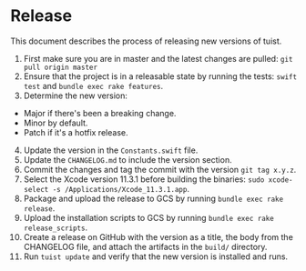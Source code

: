 # Release

This document describes the process of releasing new versions of tuist.

1.  First make sure you are in master and the latest changes are pulled: `git pull origin master`
2.  Ensure that the project is in a releasable state by running the tests: `swift test` and `bundle exec rake features`.
3.  Determine the new version:

- Major if there's been a breaking change.
- Minor by default.
- Patch if it's a hotfix release.

4.  Update the version in the `Constants.swift` file.
5.  Update the `CHANGELOG.md` to include the version section.
6.  Commit the changes and tag the commit with the version `git tag x.y.z`.
7.  Select the Xcode version 11.3.1 before building the binaries: `sudo xcode-select -s /Applications/Xcode_11.3.1.app`.
8.  Package and upload the release to GCS by running `bundle exec rake release`.
9.  Upload the installation scripts to GCS by running `bundle exec rake release_scripts`.
10. Create a release on GitHub with the version as a title, the body from the CHANGELOG file, and attach the artifacts in the `build/` directory.
11. Run `tuist update` and verify that the new version is installed and runs.
